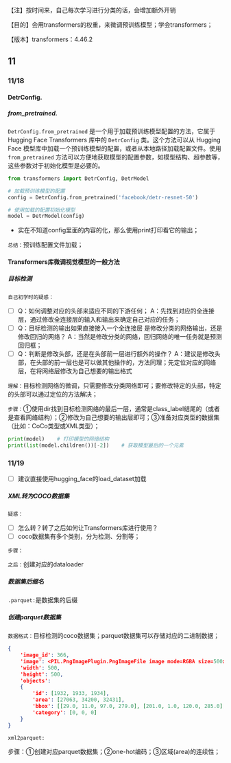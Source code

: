 【注】按时间来，自己每次学习进行分类的话，会增加额外开销

【目的】会用transformers的权重，来微调预训练模型；学会transformers；

【版本】transformers：4.46.2

## 11

### 11/18

#### DetrConfig.

##### from_pretrained.

`DetrConfig.from_pretrained` 是一个用于加载预训练模型配置的方法，它属于 Hugging Face Transformers 库中的 `DetrConfig` 类。这个方法可以从 Hugging Face 模型库中加载一个预训练模型的配置，或者从本地路径加载配置文件。使用 `from_pretrained` 方法可以方便地获取模型的配置参数，如模型结构、超参数等，这些参数对于初始化模型是必要的。

``` python
from transformers import DetrConfig, DetrModel

# 加载预训练模型的配置
config = DetrConfig.from_pretrained('facebook/detr-resnet-50')

# 使用加载的配置初始化模型
model = DetrModel(config)
```

* 实在不知道config里面的内容的化，那么使用print打印看它的输出；

`总结：`预训练配置文件加载；



#### Transformers库微调视觉模型的一般方法

##### 目标检测

`自己初学时的疑惑：`

- [ ] Q：如何调整对应的头部来适应不同的下游任何；
  A：先找到对应的全连接层，通过修改全连接层的输入和输出来确定自己对应的任务；
- [ ] Q：目标检测的输出如果直接接入一个全连接层
  是修改分类的网络输出，还是修改回归的网络？
  A：当然是修改分类的网络，回归网络的唯一任务就是预测回归框；
- [ ] Q：判断是修改头部，还是在头部前一层进行额外的操作？
  A：建议是修改头部，在头部的前一层也是可以做其他操作的，方法同理；先定位对应的网络层，在将网络层修改为自己想要的输出格式

`理解：`目标检测网络的微调，只需要修改分类网络即可；要修改特定的头部，特定的头部可以通过定位的方法解决；

`步骤：`①使用dir找到目标检测网络的最后一层，通常是class_label结尾的（或者是查看网络结构）；②修改为自己想要的输出层即可；③准备对应类型的数据集（比如：CoCo类型或XML类型）；

``` python
print(model)    # 打印模型的网络结构
print(list(model.children())[-2])    # 获取模型最后的一个元素

```



### 11/19

- [ ] 建议直接使用hugging_face的load_dataset加载

##### XML转为COCO数据集

`疑惑：`

- [ ] 怎么转？转了之后如何让Transformers库进行使用？
- [ ] coco数据集有多个类别，分为检测、分割等；

`步骤：`

`之后：`创建对应的dataloader



##### 数据集后缀名

`.parquet:`是数据集的后缀



##### 创建parquet数据集

`数据格式：`目标检测的coco数据集；parquet数据集可以存储对应的二进制数据；

``` json
{
    'image_id': 366, 
    'image': <PIL.PngImagePlugin.PngImageFile image mode=RGBA size=500x290 at 0x201F696C6A0>,
    'width': 500, 
    'height': 500, 
    'objects': 
    {
    	'id': [1932, 1933, 1934],
		'area': [27063, 34200, 32431],
		'bbox': [[29.0, 11.0, 97.0, 279.0], [201.0, 1.0, 120.0, 285.0], [382.0, 0.0, 113.0, 287.0]],
		'category': [0, 0, 0]
	}
}
```

`xml2parquet:`

步骤：①创建对应parquet数据集；②one-hot编码；③区域(area)的连续性；
